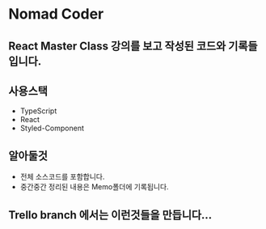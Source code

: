 # Nomad Coder
## React Master Class 강의를 보고 작성된 코드와 기록들 입니다.

## 사용스택 
- TypeScript
- React
- Styled-Component

## 알아둘것
 - 전체 소스코드를 포함합니다.
 - 중간중간 정리된 내용은 Memo폴더에 기록됩니다.

## Trello branch 에서는 이런것들을 만듭니다...